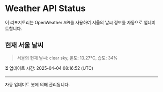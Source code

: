 
# Weather API Status

이 리포지토리는 OpenWeather API를 사용하여 서울의 날씨 정보를 자동으로 업데이트합니다.

## 현재 서울 날씨
> 서울의 현재 날씨: clear sky, 온도: 13.27°C, 습도: 34%

⏳ 업데이트 시간: 2025-04-04 08:16:52 (UTC)

---
자동 업데이트 봇에 의해 관리됩니다.
